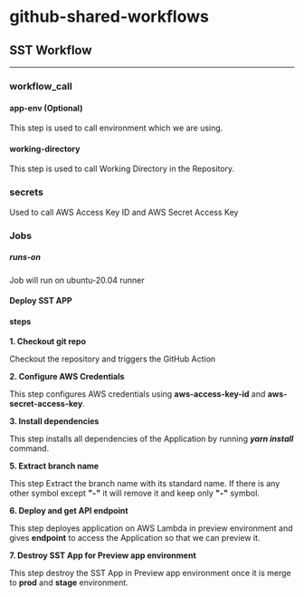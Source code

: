 # github-shared-workflows

## SST Workflow
---
### workflow_call
#### app-env (Optional)
This step is used to call environment which we are using.
#### working-directory
This step is used to call Working Directory in the Repository.

### secrets
Used to call AWS Access Key ID and AWS Secret Access Key

### Jobs
##### runs-on
Job will run on ubuntu-20.04 runner
#### Deploy SST APP
#### steps
__1. Checkout git repo__  

Checkout the repository and triggers the GitHub Action  

__2. Configure AWS Credentials__  

This step configures AWS credentials using __aws-access-key-id__ and __aws-secret-access-key__.  

__3. Install dependencies__  

This step installs all dependencies of the Application by running ___yarn install___ command.  

__5. Extract branch name__  

This step Extract the branch name with its standard name. If there is any other symbol except __"-"__ it will remove it and keep only __"-"__ symbol.  

__6. Deploy and get API endpoint__  

This step deployes application on AWS Lambda in preview environment and gives __endpoint__ to access the Application so that we can preview it.  

__7. Destroy SST App for Preview app environment__  

This step destroy the SST App in Preview app environment once it is merge to __prod__ and __stage__ environment.






